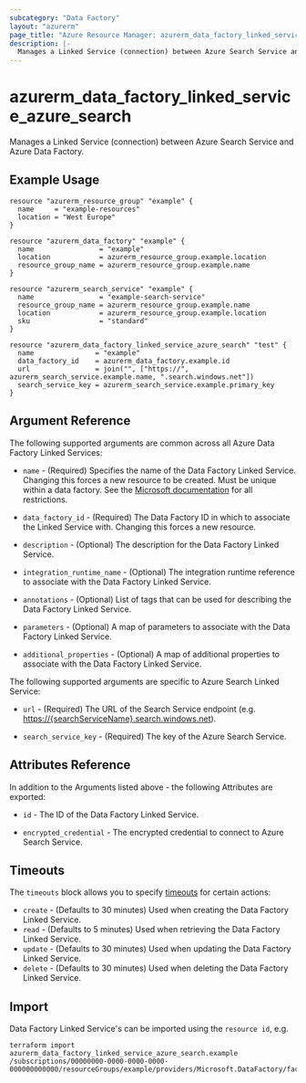 ```yaml
---
subcategory: "Data Factory"
layout: "azurerm"
page_title: "Azure Resource Manager: azurerm_data_factory_linked_service_azure_search"
description: |-
  Manages a Linked Service (connection) between Azure Search Service and Azure Data Factory.
---
```


# azurerm_data_factory_linked_service_azure_search

Manages a Linked Service (connection) between Azure Search Service and Azure Data Factory.

## Example Usage

```hcl
resource "azurerm_resource_group" "example" {
  name     = "example-resources"
  location = "West Europe"
}

resource "azurerm_data_factory" "example" {
  name                = "example"
  location            = azurerm_resource_group.example.location
  resource_group_name = azurerm_resource_group.example.name
}

resource "azurerm_search_service" "example" {
  name                = "example-search-service"
  resource_group_name = azurerm_resource_group.example.name
  location            = azurerm_resource_group.example.location
  sku                 = "standard"
}

resource "azurerm_data_factory_linked_service_azure_search" "test" {
  name               = "example"
  data_factory_id    = azurerm_data_factory.example.id
  url                = join("", ["https://", azurerm_search_service.example.name, ".search.windows.net"])
  search_service_key = azurerm_search_service.example.primary_key
}
```

## Argument Reference

The following supported arguments are common across all Azure Data Factory Linked Services:

* `name` - (Required) Specifies the name of the Data Factory Linked Service. Changing this forces a new resource to be created. Must be unique within a data factory. See the [Microsoft documentation](https://docs.microsoft.com/azure/data-factory/naming-rules) for all restrictions.

* `data_factory_id` - (Required) The Data Factory ID in which to associate the Linked Service with. Changing this forces a new resource.

* `description` - (Optional) The description for the Data Factory Linked Service.

* `integration_runtime_name` - (Optional) The integration runtime reference to associate with the Data Factory Linked Service.

* `annotations` - (Optional) List of tags that can be used for describing the Data Factory Linked Service.

* `parameters` - (Optional) A map of parameters to associate with the Data Factory Linked Service.

* `additional_properties` - (Optional) A map of additional properties to associate with the Data Factory Linked Service.

The following supported arguments are specific to Azure Search Linked Service:

* `url` - (Required) The URL of the Search Service endpoint (e.g. <https://{searchServiceName}.search.windows.net>).

* `search_service_key` - (Required) The key of the Azure Search Service.

## Attributes Reference

In addition to the Arguments listed above - the following Attributes are exported:

* `id` - The ID of the Data Factory Linked Service.

* `encrypted_credential` - The encrypted credential to connect to Azure Search Service.

## Timeouts

The `timeouts` block allows you to specify [timeouts](https://www.terraform.io/language/resources/syntax#operation-timeouts) for certain actions:

* `create` - (Defaults to 30 minutes) Used when creating the Data Factory Linked Service.
* `read` - (Defaults to 5 minutes) Used when retrieving the Data Factory Linked Service.
* `update` - (Defaults to 30 minutes) Used when updating the Data Factory Linked Service.
* `delete` - (Defaults to 30 minutes) Used when deleting the Data Factory Linked Service.

## Import

Data Factory Linked Service's can be imported using the `resource id`, e.g.

```shell
terraform import azurerm_data_factory_linked_service_azure_search.example /subscriptions/00000000-0000-0000-0000-000000000000/resourceGroups/example/providers/Microsoft.DataFactory/factories/example/linkedservices/example
```
